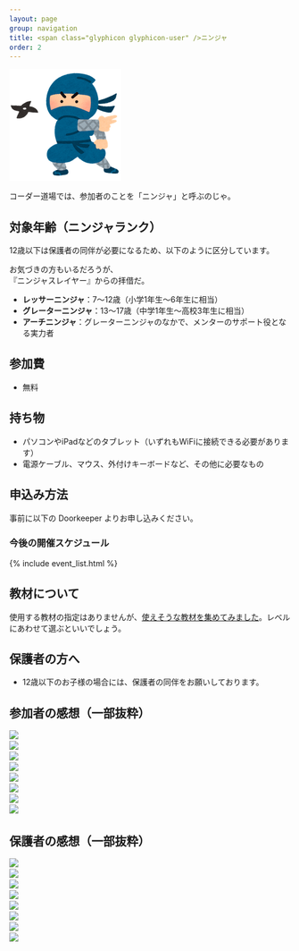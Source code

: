 ```yaml
---
layout: page
group: navigation
title: <span class="glyphicon glyphicon-user" />ニンジャ
order: 2
---
```


<img src="/images/ninja_syuriken_man.png" alt="ninja_syuriken_man" />

コーダー道場では、参加者のことを「ニンジャ」と呼ぶのじゃ。

## 対象年齢（ニンジャランク）

12歳以下は保護者の同伴が必要になるため、以下のように区分しています。

<div class="alert alert-warning pull-right" role="alert">
お気づきの方もいるだろうが、<br />
『ニンジャスレイヤー』からの拝借だ。
</div>

- **レッサーニンジャ**：7〜12歳（小学1年生～6年生に相当）
- **グレーターニンジャ**：13〜17歳（中学1年生～高校3年生に相当）
- **アーチニンジャ**：グレーターニンジャのなかで、メンターのサポート役となる実力者

## 参加費

* 無料

## 持ち物

* パソコンやiPadなどのタブレット（いずれもWiFiに接続できる必要があります）
* 電源ケーブル、マウス、外付けキーボードなど、その他に必要なもの

## 申込み方法

事前に以下の Doorkeeper よりお申し込みください。

### 今後の開催スケジュール

{% include event_list.html %}

## 教材について

使用する教材の指定はありませんが、[使えそうな教材を集めてみました](/materials)。レベルにあわせて選ぶといいでしょう。

## 保護者の方へ

* 12歳以下のお子様の場合には、保護者の同伴をお願いしております。

## 参加者の感想（一部抜粋）

<div class="row">
   <div class="col-md-4"><a href="#" class="thumbnail"><img src="https://coderdojo-suginami.github.io/images/testimonial/ninja/ninja01.jpg"></a></div>
   <div class="col-md-4"><a href="#" class="thumbnail"><img src="https://coderdojo-suginami.github.io/images/testimonial/ninja/ninja03.jpg"></a></div>
   <div class="col-md-4"><a href="#" class="thumbnail"><img src="https://coderdojo-suginami.github.io/images/testimonial/ninja/ninja04.jpg"></a></div>
   <div class="col-md-4"><a href="#" class="thumbnail"><img src="https://coderdojo-suginami.github.io/images/testimonial/ninja/ninja05.jpg"></a></div>
   <div class="col-md-4"><a href="#" class="thumbnail"><img src="https://coderdojo-suginami.github.io/images/testimonial/ninja/ninja07.jpg"></a></div>
   <div class="col-md-4"><a href="#" class="thumbnail"><img src="https://coderdojo-suginami.github.io/images/testimonial/ninja/ninja08.jpg"></a></div>
   <div class="col-md-4"><a href="#" class="thumbnail"><img src="https://coderdojo-suginami.github.io/images/testimonial/ninja/ninja02.jpg"></a></div>
   <div class="col-md-4"><a href="#" class="thumbnail"><img src="https://coderdojo-suginami.github.io/images/testimonial/ninja/ninja06.jpg"></a></div>
</div>


## 保護者の感想（一部抜粋）

<div class="row">

<div class="col-md-4"><a href="#" class="thumbnail"><img src="https://coderdojo-suginami.github.io/images/testimonial/parents/parents01.jpg"></a></div>

<div class="col-md-4"><a href="#" class="thumbnail"><img src="https://coderdojo-suginami.github.io/images/testimonial/parents/parents02.jpg"></a></div>

<div class="col-md-4"><a href="#" class="thumbnail"><img src="https://coderdojo-suginami.github.io/images/testimonial/parents/parents03.jpg"></a></div>

<div class="col-md-4"><a href="#" class="thumbnail"><img src="https://coderdojo-suginami.github.io/images/testimonial/parents/parents04.jpg"></a></div>

<div class="col-md-4"><a href="#" class="thumbnail"><img src="https://coderdojo-suginami.github.io/images/testimonial/parents/parents05.jpg"></a></div>

<div class="col-md-4"><a href="#" class="thumbnail"><img src="https://coderdojo-suginami.github.io/images/testimonial/parents/parents06.jpg"></a></div>

<div class="col-md-4"><a href="#" class="thumbnail"><img src="https://coderdojo-suginami.github.io/images/testimonial/parents/parents07.jgp"></a></div>

<div class="col-md-4"><a href="#" class="thumbnail"><img src="https://coderdojo-suginami.github.io/images/testimonial/parents/parents08.jpg"></a></div>

</div>

